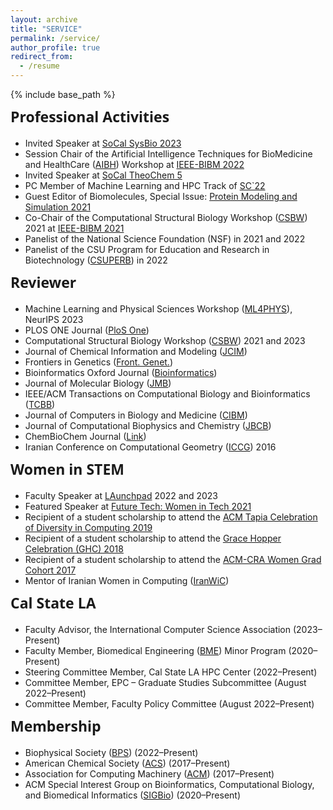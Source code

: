 ```yaml
---
layout: archive
title: "SERVICE"
permalink: /service/
author_profile: true
redirect_from:
  - /resume
---  
```


{% include base_path %}

<h2 style="text-align: left; margin-bottom: 30px; 
font-family: Segoe UI;
margin:12px 0px 20px 0px;
font-weight: 700;
line-height:27px;
font-size: 23px;">Professional Activities</h2>

<ul>
  <li>Invited Speaker at <a href="https://socalsysbio.github.io/SoCalSysBio2023/" target="_blank" rel="noopener noreferrer">SoCal SysBio 2023</a></li>
  <li>Session Chair of the Artificial Intelligence Techniques for BioMedicine and HealthCare (<a href="https://sites.google.com/view/aibh2022/home?pli=1" target="_blank" rel="noopener noreferrer">AIBH</a>) Workshop at <a href="https://ieeebibm.org/BIBM2022/" target="_blank" rel="noopener noreferrer">IEEE-BIBM 2022</a></li>
  <li>Invited Speaker at <a href="https://socaltheochem5.wordpress.com/" target="_blank" rel="noopener noreferrer">SoCal TheoChem 5</a></li>
  <li>PC Member of Machine Learning and HPC Track of <a href="https://sc22.supercomputing.org/" target="_blank" rel="noopener noreferrer">SC`22</a></li>
  <li>Guest Editor of Biomolecules, Special Issue: <a href="https://www.mdpi.com/journal/biomolecules/special_issues/CSBW_2021" target="_blank" rel="noopener noreferrer">Protein Modeling and Simulation 2021</a></li>
  <li>Co-Chair of the Computational Structural Biology Workshop (<a href="https://facultyweb.cs.wwu.edu/~jagodzf/csbw/" target="_blank" rel="noopener noreferrer">CSBW</a>) 2021 at <a href="https://ieeebibm.org/BIBM2021/" target="_blank" rel="noopener noreferrer">IEEE-BIBM 2021</a></li>
  <li>Panelist of the National Science Foundation (NSF) in 2021 and 2022</li>
  <li>Panelist of the CSU Program for Education and Research in Biotechnology (<a href="https://www.calstate.edu/impact-of-the-csu/research/csubiotech/" target="_blank" rel="noopener noreferrer">CSUPERB</a>) in 2022</li>
</ul>

<h2 style="text-align: left; margin-bottom: 30px; 
font-family: Segoe UI;
margin:12px 0px 20px 0px;
font-weight: 700;
line-height:27px;
font-size: 23px;">Reviewer</h2>
<ul>
  <li>Machine Learning and Physical Sciences Workshop (<a href="https://ml4physicalsciences.github.io/2023/" target="_blank" rel="noopener noreferrer">ML4PHYS</a>), NeurIPS 2023</li>
  <li>PLOS ONE Journal (<a href="https://journals.plos.org/plosone/" target="_blank" rel="noopener noreferrer">PloS One</a>)</li>
  <li>Computational Structural Biology Workshop (<a href="https://facultyweb.cs.wwu.edu/~jagodzf/csbw/" target="_blank" rel="noopener noreferrer">CSBW</a>) 2021 and 2023</li>
  <li>Journal of Chemical Information and Modeling (<a href="https://pubs.acs.org/journal/jcisd8" target="_blank" rel="noopener noreferrer">JCIM</a>)</li>
  <li>Frontiers in Genetics (<a href="https://www.frontiersin.org/journals/genetics" target="_blank" rel="noopener noreferrer">Front. Genet.</a>)</li>
  <li>Bioinformatics Oxford Journal (<a href="https://academic.oup.com/bioinformatics?login=false" target="_blank" rel="noopener noreferrer">Bioinformatics</a>)</li>
  <li>Journal of Molecular Biology (<a href="https://www.sciencedirect.com/journal/journal-of-molecular-biology" target="_blank" rel="noopener noreferrer">JMB</a>)</li>
  <li>IEEE/ACM Transactions on Computational Biology and Bioinformatics (<a href="https://www.computer.org/csdl/journal/tb" target="_blank" rel="noopener noreferrer">TCBB</a>)</li>
  <li>Journal of Computers in Biology and Medicine (<a href="https://www.sciencedirect.com/journal/computers-in-biology-and-medicine" target="_blank" rel="noopener noreferrer">CIBM</a>)</li>
  <li>Journal of Computational Biophysics and Chemistry (<a href="https://www.worldscientific.com/worldscinet/jcbc" target="_blank" rel="noopener noreferrer">JBCB</a>)</li>
  <li>ChemBioChem Journal (<a href="https://chemistry-europe.onlinelibrary.wiley.com/journal/14397633" target="_blank" rel="noopener noreferrer">Link</a>)</li>
  <li>Iranian Conference on Computational Geometry (<a href="http://iccg.aut.ac.ir/" target="_blank" rel="noopener noreferrer">ICCG</a>) 2016</li>
</ul>

<h2 style="text-align: left; margin-bottom: 30px; 
font-family: Segoe UI;
margin:12px 0px 20px 0px;
font-weight: 700;
line-height:27px;
font-size: 23px;">Women in STEM</h2>

<ul>
  <li>Faculty Speaker at <a href="https://www.calstatela.edu/ecst/success/launchpad" target="_blank" rel="noopener noreferrer">LAunchpad</a> 2022 and 2023</li>
  <li>Featured Speaker at <a href="https://casugol.com/ftwit/" target="_blank" rel="noopener noreferrer">Future Tech: Women in Tech 2021</a></li>
  <li>Recipient of a student scholarship to attend the <a href="https://tapiaconference.cmd-it.org/wp-content/uploads/2020/06/Tapia-Conference-2019-Program.pdf" target="_blank" rel="noopener noreferrer">ACM Tapia Celebration of Diversity in Computing 2019</a></li>
  <li>Recipient of a student scholarship to attend the <a href="https://ghc.anitab.org/2018-grace-hopper-celebration" target="_blank" rel="noopener noreferrer">Grace Hopper Celebration (GHC) 2018</a></li>
  <li>Recipient of a student scholarship to attend the <a href="https://cra.org/cra-wp/events/grad-cohort-workshop-2017/" target="_blank" rel="noopener noreferrer">ACM-CRA Women Grad Cohort 2017</a></li>
  <li>Mentor of Iranian Women in Computing (<a href="https://iranwic.org/" target="_blank" rel="noopener noreferrer">IranWiC</a>)</li>
</ul>

<h2 style="text-align: left; margin-bottom: 30px; 
font-family: Segoe UI;
margin:12px 0px 20px 0px;
font-weight: 700;
line-height:27px;
font-size: 23px;">Cal State LA</h2>

<ul>
  <li>Faculty Advisor, the International Computer Science Association (2023–Present)</li>
  <li>Faculty Member, Biomedical Engineering (<a href="https://www.calstatela.edu/ecst/biomedical-engineering/faculty" target="_blank" rel="noopener noreferrer">BME</a>) Minor Program (2020–Present)</li>
  <li>Steering Committee Member, Cal State LA HPC Center (2022–Present)</li>
  <li>Committee Member, EPC – Graduate Studies Subcommittee (August 2022–Present)</li>
  <li>Committee Member, Faculty Policy Committee (August 2022–Present)</li>
</ul>

  
<h2 style="text-align: left; margin-bottom: 30px; 
font-family: Segoe UI;
margin:12px 0px 20px 0px;
font-weight: 700;
line-height:27px;
font-size: 23px;">Membership</h2>
<ul>
  <li>Biophysical Society (<a href="https://www.biophysics.org/" target="_blank" rel="noopener noreferrer">BPS</a>) (2022–Present)</li>
  <li>American Chemical Society (<a href="https://www.acs.org/" target="_blank" rel="noopener noreferrer">ACS</a>) (2017–Present)</li>
  <li>Association for Computing Machinery (<a href="https://www.acm.org/" target="_blank" rel="noopener noreferrer">ACM</a>) (2017–Present)</li>
  <li>ACM Special Interest Group on Bioinformatics, Computational Biology, and Biomedical Informatics (<a href="https://www.sigbio.org/" target="_blank" rel="noopener noreferrer">SIGBio</a>) (2020–Present)</li>
</ul>
